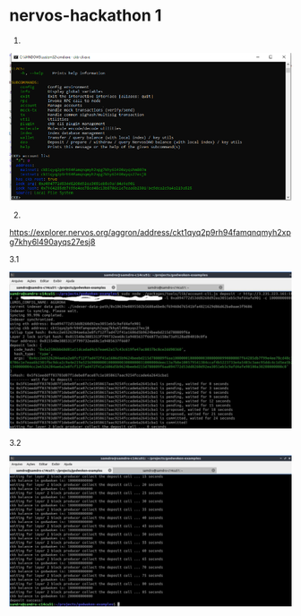 # nervos-hackathon 1

1.

![](1.png)

2.

https://explorer.nervos.org/aggron/address/ckt1qyq2p9rh94famqnqmyh2xpg7khy6l490ayqs27esj8

3.1

![](3.1.jpg)

3.2

![](3.2.jpg)
